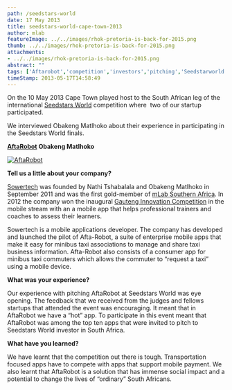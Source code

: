```yaml
---
path: /seedstars-world
date: 17 May 2013
title: seedstars-world-cape-town-2013
author: mlab
featureImage: ../../images/rhok-pretoria-is-back-for-2015.png
thumb: ../../images/rhok-pretoria-is-back-for-2015.png
attachments: 
- ../../images/rhok-pretoria-is-back-for-2015.png
abstract: ""
tags: ['Aftarobot','competition','investors','pitching','Seedstarworld']
timeStamp: 2013-05-17T14:58:49
---
```


On the 10 May 2013 Cape Town played host to the South African leg of the international [Seedstars World](http:&#x2F;&#x2F;www.seedstarsworld.com) competition where  two of our startup participated.

We interviewed Obakeng Matlhoko about their experience in participating in the Seedstars World finals.

**[AftaRobot](http:&#x2F;&#x2F;www.sowertech.com) Obakeng Matlhoko**

[![AftaRobot](https:&#x2F;&#x2F;mlab.co.za&#x2F;wp-content&#x2F;uploads&#x2F;2013&#x2F;05&#x2F;Screen-Shot-2013-05-17-at-2.06.06-PM.png)](https:&#x2F;&#x2F;mlab.co.za&#x2F;wp-content&#x2F;uploads&#x2F;2013&#x2F;05&#x2F;Screen-Shot-2013-05-17-at-2.06.06-PM.png)

**Tell us a little about your company?**

[Sowertech](http:&#x2F;&#x2F;www.sowertech.com) was founded by Nathi Tshabalala and Obakeng Matlhoko in September 2011 and was the first gold-member of [mLab Southern Africa](http:&#x2F;&#x2F;www.mlabsa.co.za). In 2012 the company won the inaugural [Gauteng Innovation Competition](http:&#x2F;&#x2F;gic.theinnovationhub.com&#x2F;) in the mobile stream with an a mobile app that helps professional trainers and coaches to assess their learners.

Sowertech is a mobile applications developer. The company has developed and launched the pilot of Afta-Robot, a suite of enterprise mobile apps that make it easy for minibus taxi associations to manage and share taxi business information. Afta-Robot also consists of a consumer app for minibus taxi commuters which allows the commuter to “request a taxi” using a mobile device.

**What was your experience?**

Our experience with pitching AftaRobot at Seedstars World was eye opening. The feedback that we received from the judges and fellows startups that attended the event was encouraging. It meant that in AftaRobot we have a “hot” app. To participate in this event meant that AftaRobot was among the top ten apps that were invited to pitch to Seedstars World investor in South Africa.

**What have you learned?**

We have learnt that the competition out there is tough. Transportation focused apps have to compete with apps that support mobile payment. We also learnt that AftaRobot is a solution that has immense social impact and a potential to change the lives of “ordinary” South Africans.


